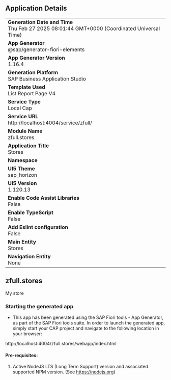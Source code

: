 ## Application Details
|               |
| ------------- |
|**Generation Date and Time**<br>Thu Feb 27 2025 08:01:44 GMT+0000 (Coordinated Universal Time)|
|**App Generator**<br>@sap/generator-fiori-elements|
|**App Generator Version**<br>1.16.4|
|**Generation Platform**<br>SAP Business Application Studio|
|**Template Used**<br>List Report Page V4|
|**Service Type**<br>Local Cap|
|**Service URL**<br>http://localhost:4004/service/zfull/|
|**Module Name**<br>zfull.stores|
|**Application Title**<br>Stores|
|**Namespace**<br>|
|**UI5 Theme**<br>sap_horizon|
|**UI5 Version**<br>1.120.13|
|**Enable Code Assist Libraries**<br>False|
|**Enable TypeScript**<br>False|
|**Add Eslint configuration**<br>False|
|**Main Entity**<br>Stores|
|**Navigation Entity**<br>None|

## zfull.stores

My store

### Starting the generated app

-   This app has been generated using the SAP Fiori tools - App Generator, as part of the SAP Fiori tools suite.  In order to launch the generated app, simply start your CAP project and navigate to the following location in your browser:

http://localhost:4004/zfull.stores/webapp/index.html

#### Pre-requisites:

1. Active NodeJS LTS (Long Term Support) version and associated supported NPM version.  (See https://nodejs.org)


